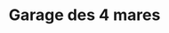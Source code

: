 ---
title: "Garage des 4 mares"
url: /sotteville-les-rouen/garage-des-4-mares/
shop: Autowerkstatt
---